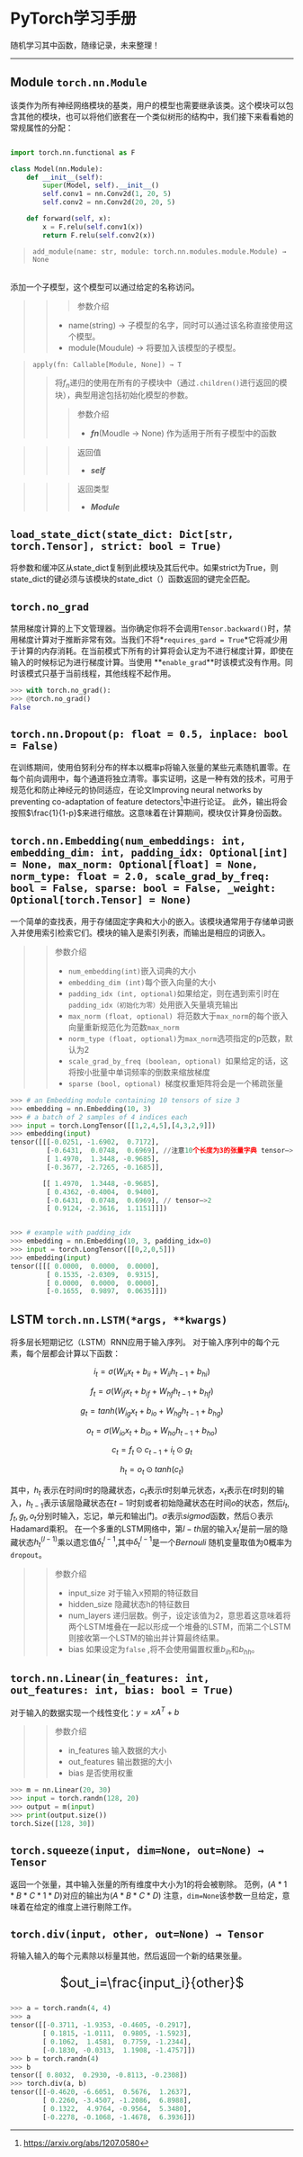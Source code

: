 # PyTorch学习手册
随机学习其中函数，随缘记录，未来整理！

----
## Module `torch.nn.Module`
该类作为所有神经网络模块的基类，用户的模型也需要继承该类。这个模块可以包含其他的模块，也可以将他们嵌套在一个类似树形的结构中，我们接下来看看她的常规属性的分配：
``` Python

import torch.nn.functional as F

class Model(nn.Module):
    def __init__(self):
        super(Model, self).__init__()
        self.conv1 = nn.Conv2d(1, 20, 5)
        self.conv2 = nn.Conv2d(20, 20, 5)

    def forward(self, x):
        x = F.relu(self.conv1(x))
        return F.relu(self.conv2(x)) 
```
> `add_module(name: str, module: torch.nn.modules.module.Module) → None`
<br>
添加一个子模型，这个模型可以通过给定的名称访问。

>>> 参数介绍
>>* name(string) -> 子模型的名字，同时可以通过该名称直接使用这个模型。
>>* module(Moudule) -> 将要加入该模型的子模型。


>`apply(fn: Callable[Module, None]) → T` 
>>将$f_{n}$递归的使用在所有的子模块中（通过`.children()`进行返回的模块），典型用途包括初始化模型的参数。
>>>参数介绍
>>> + **$fn$**(Moudle -> None) 作为适用于所有子模型中的函数


>>>返回值
>>> + **$self$**


>>>返回类型
>>> + **$Module$**


## `load_state_dict(state_dict: Dict[str, torch.Tensor], strict: bool = True)`
将参数和缓冲区从state_dict复制到此模块及其后代中。如果strict为True，则state_dict的键必须与该模块的state_dict（）函数返回的键完全匹配。

## `torch.no_grad`
禁用梯度计算的上下文管理器。当你确定你将不会调用`Tensor.backward()`时，禁用梯度计算对于推断非常有效。当我们不将*`requires_gard = True`*它将减少用于计算的内存消耗。在当前模式下所有的计算将会认定为不进行梯度计算，即使在输入的时候标记为进行梯度计算。当使用 **`enable_grad`**时该模式没有作用。同时该模式只基于当前线程，其他线程不起作用。
``` python
>>> with torch.no_grad():
>>> @torch.no_grad()
False
```

## `torch.nn.Dropout(p: float = 0.5, inplace: bool = False)`
在训练期间，使用伯努利分布的样本以概率p将输入张量的某些元素随机置零。在每个前向调用中，每个通道将独立清零。事实证明，这是一种有效的技术，可用于规范化和防止神经元的协同适应，在论文Improving neural networks by preventing co-adaptation of feature detectors[^1]中进行论证。
此外，输出将会按照$\frac{1}{1-p}$来进行缩放。这意味着在计算期间，模块仅计算身份函数。

[^1]:https://arxiv.org/abs/1207.0580

## `torch.nn.Embedding(num_embeddings: int, embedding_dim: int, padding_idx: Optional[int] = None, max_norm: Optional[float] = None, norm_type: float = 2.0, scale_grad_by_freq: bool = False, sparse: bool = False, _weight: Optional[torch.Tensor] = None)`
一个简单的查找表，用于存储固定字典和大小的嵌入。该模块通常用于存储单词嵌入并使用索引检索它们。模块的输入是索引列表，而输出是相应的词嵌入。
>>参数介绍
>> + `num_embedding(int)`嵌入词典的大小
>> + `embedding_dim (int)`每个嵌入向量的大小 
>> + `padding_idx (int, optional)`如果给定，则在遇到索引时在`padding_idx（初始化为零）`处用嵌入矢量填充输出
>> + `max_norm (float, optional) `将范数大于`max_norm`的每个嵌入向量重新规范化为范数`max_norm`
>> + `norm_type (float, optional)`为`max_norm`选项指定的p范数，默认为2
>> + `scale_grad_by_freq (boolean, optional) `如果给定的话，这将按小批量中单词频率的倒数来缩放梯度
>> + `sparse (bool, optional) `梯度权重矩阵将会是一个稀疏张量


```python 
>>> # an Embedding module containing 10 tensors of size 3
>>> embedding = nn.Embedding(10, 3)
>>> # a batch of 2 samples of 4 indices each
>>> input = torch.LongTensor([[1,2,4,5],[4,3,2,9]])
>>> embedding(input)
tensor([[[-0.0251, -1.6902,  0.7172],
         [-0.6431,  0.0748,  0.6969], //注意10个长度为3的张量字典 tensor—>2
         [ 1.4970,  1.3448, -0.9685],
         [-0.3677, -2.7265, -0.1685]],

        [[ 1.4970,  1.3448, -0.9685],
         [ 0.4362, -0.4004,  0.9400],
         [-0.6431,  0.0748,  0.6969], // tensor—>2
         [ 0.9124, -2.3616,  1.1151]]])


>>> # example with padding_idx
>>> embedding = nn.Embedding(10, 3, padding_idx=0)
>>> input = torch.LongTensor([[0,2,0,5]])
>>> embedding(input)
tensor([[[ 0.0000,  0.0000,  0.0000],
         [ 0.1535, -2.0309,  0.9315],
         [ 0.0000,  0.0000,  0.0000],
         [-0.1655,  0.9897,  0.0635]]])
```

## LSTM `torch.nn.LSTM(*args, **kwargs)`
将多层长短期记忆（LSTM）RNN应用于输入序列。
对于输入序列中的每个元素，每个层都会计算以下函数：

<center> 

$i_t = \sigma(W_{ii}x_t + b_{ii}+W_{ii}h_{t-1}+b_{hi})$

$f_t = \sigma(W_{if}x_t + b_{if}+W_{hf}h_{t-1}+b_{hf})$

$g_t = tanh(W_{ig}x_t + b_{io} +W_{hg}h_{t-1} +b_{hg})$

$o_t = \sigma(W_{io}x_t + b_{io}+W_{ho}h_{t-1}+b_{ho})$

$c_t = f_t\odot c_{t-1} + i_t\odot g_t$

$h_t = o_t \odot tanh(c_t)$
</center>

其中，$h_t$ 表示在时间$t$时的隐藏状态，$c_t$表示$t$时刻单元状态，$x_t$表示在$t$时刻的输入，$h_{t-1}$表示该层隐藏状态在$t-1$时刻或者初始隐藏状态在时间$o$的状态，然后$i_t,f_t,g_t,o_t$分别时输入，忘记，单元和输出门。$\sigma$表示$sigmod$函数，然后$\odot$表示Hadamard乘积。
在一个多重的LSTM网络中，第$l-th$层的输入$x^{l}_t$是前一层的隐藏状态$h^(l-1)_t$乘以遗忘值$\delta _{t} ^{l-1}$,其中$\delta _{t} ^{l-1}$是一个*Bernouli* 随机变量取值为0概率为`dropout`。

>>参数介绍
>> - input_size 对于输入x预期的特征数目
>> - hidden_size 隐藏状态h的特征数目
>> - num_layers 递归层数。例子，设定该值为2，意思着这意味着将两个LSTM堆叠在一起以形成一个堆叠的LSTM，而第二个LSTM则接收第一个LSTM的输出并计算最终结果。
>> - bias 如果设定为`false` ,将不会使用偏置权重$b_{ih}$和$b_{hh}$。

## `torch.nn.Linear(in_features: int, out_features: int, bias: bool = True)`
对于输入的数据实现一个线性变化：$y = xA^T + b$


>> 参数介绍
>> + in_features 输入数据的大小
>> + out_features 输出数据的大小
>> + bias 是否使用权重

```python 
>>> m = nn.Linear(20, 30)
>>> input = torch.randn(128, 20)
>>> output = m(input)
>>> print(output.size())
torch.Size([128, 30])
```

## `torch.squeeze(input, dim=None, out=None) → Tensor`
返回一个张量，其中输入张量的所有维度中大小为1的将会被剔除。
范例，$(A*1*B*C*1*D)$对应的输出为$(A*B*C*D)$
注意，`dim=None`该参数一旦给定，意味着在给定的维度上进行剔除工作。

## `torch.div(input, other, out=None) → Tensor`
将输入输入的每个元素除以标量其他，然后返回一个新的结果张量。

<center>

<font size =5> 

$out_i=\frac{input_i}{other}$

</font>

</center>

```python
>>> a = torch.randn(4, 4)
>>> a
tensor([[-0.3711, -1.9353, -0.4605, -0.2917],
        [ 0.1815, -1.0111,  0.9805, -1.5923],
        [ 0.1062,  1.4581,  0.7759, -1.2344],
        [-0.1830, -0.0313,  1.1908, -1.4757]])
>>> b = torch.randn(4)
>>> b
tensor([ 0.8032,  0.2930, -0.8113, -0.2308])
>>> torch.div(a, b)
tensor([[-0.4620, -6.6051,  0.5676,  1.2637],
        [ 0.2260, -3.4507, -1.2086,  6.8988],
        [ 0.1322,  4.9764, -0.9564,  5.3480],
        [-0.2278, -0.1068, -1.4678,  6.3936]])
```